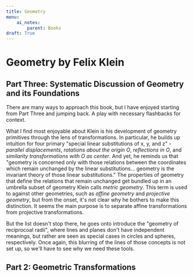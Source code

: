 ```yaml
---
title: Geometry
menu:
    ai_notes:
        parent: Books
draft: True
---
```


# Geometry by Felix Klein

## Part Three: Systematic Discussion of Geometry and its Foundations

There are many ways to approach this book, but I have enjoyed starting from Part Three 
and jumping back. A play with necessary flashbacks for context.

What I find most enjoyable about Klein is his development of geometry primitives
through the lens of transformations. In particular, he builds up intuition for four
primary "special linear substitutions of x, y, and z" - *parallel displacements*, 
*rotations about the origin O*, *reflections in O*, and *similarity transformations with
O as center*. And yet, he reminds us that "geometry is concerned only with those
relations between the coordinates which remain unchanged by the linear substitutions...
geometry is the invariant theory of those linear substitutions." The properties of geometry
that define the relations that remain unchanged get bundled up in an umbrella subset
of geometry Klein calls *metric geometry*. This term is used to against other geometries,
such as *affine geometry* and *projective geometry*, but from the onset, it's not clear 
why he bothers to make this distinction. It seems the main purpose is to separate 
affine transformations from projective transformations.

But the list doesn't stop there, he goes onto introduce the "geometry of reciprocoal radii",
where lines and planes don't have independent meanings, but rather are seen as special
cases in circles and spheres, respectively. Once again, this blurring of the lines of those
concepts is not set up, so we'll have to see why we need these tools.

## Part 2: Geometric Transformations






